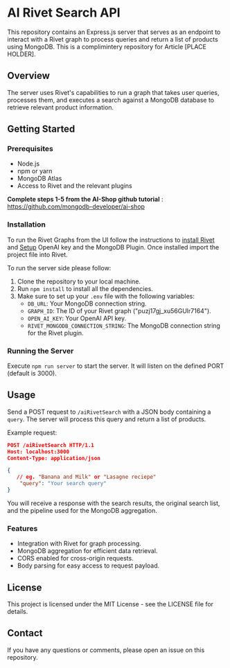 # AI Rivet Search API

This repository contains an Express.js server that serves as an endpoint to interact with a Rivet graph to process queries and return a list of products using MongoDB. This is a complimintery repository for Article [PLACE HOLDER].

## Overview

The server uses Rivet's capabilities to run a graph that takes user queries, processes them, and executes a search against a MongoDB database to retrieve relevant product information.

## Getting Started

### Prerequisites

- Node.js
- npm or yarn
- MongoDB Atlas 
- Access to Rivet and the relevant plugins

**Complete steps 1-5 from the AI-Shop github tutorial** : https://github.com/mongodb-developer/ai-shop


### Installation

To run the Rivet Graphs from the UI follow the instructions to [install Rivet](https://rivet.ironcladapp.com/docs/getting-started/installation) and [Setup](https://rivet.ironcladapp.com/docs/getting-started/setup) OpenAI key and the MongoDB Plugin. Once installed import the project file into Rivet.

To run the server side please follow:

1. Clone the repository to your local machine.
2. Run `npm install` to install all the dependencies.
3. Make sure to set up your `.env` file with the following variables:
   - `DB_URL`: Your MongoDB connection string.
   - `GRAPH_ID`: The ID of your Rivet graph ("puzj17gj_xu56GUlr7164").
   - `OPEN_AI_KEY`: Your OpenAI API key.
   - `RIVET_MONGODB_CONNECTION_STRING`: The MongoDB connection string for the Rivet plugin.

### Running the Server

Execute `npm run server` to start the server. It will listen on the defined PORT (default is 3000).

## Usage

Send a POST request to `/aiRivetSearch` with a JSON body containing a `query`. The server will process this query and return a list of products.

Example request:

```json
POST /aiRivetSearch HTTP/1.1
Host: localhost:3000
Content-Type: application/json

{
   // eg. "Banana and Milk" or "Lasagne reciepe"
    "query": "Your search query"
}
```

You will receive a response with the search results, the original search list, and the pipeline used for the MongoDB aggregation.

### Features
- Integration with Rivet for graph processing.
- MongoDB aggregation for efficient data retrieval.
- CORS enabled for cross-origin requests.
- Body parsing for easy access to request payload.


## License
This project is licensed under the MIT License - see the LICENSE file for details.

## Contact
If you have any questions or comments, please open an issue on this repository.
